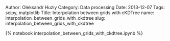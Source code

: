   Author: Oleksandr Huziy
  Category: Data processing
  Date: 2013-12-07
  Tags: scipy, matplotlib
  Title: Interpolation between grids with cKDTree
  name: interpolation_between_grids_with_ckdtree
  slug: interpolation_between_grids_with_ckdtree

{% notebook interpolation_between_grids_with_ckdtree.ipynb %}